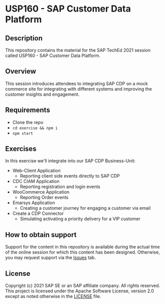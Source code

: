 # USP160 - SAP Customer Data Platform

## Description
This repository contains the material for the SAP TechEd 2021 session called USP160 - SAP Customer Data Platform.  

## Overview
This session introduces attendees to integrating SAP CDP on a mock commerce site for integrating with different systems and improving the customer insights and engagement. 

## Requirements
* Clone the repo
* `cd exercise && npm i`
* `npm start`

## Exercises
In this exercise we'll integrate into our SAP CDP Business-Unit:
* Web-Client Application
  * Reporting client side events directly to SAP CDP
* CDC CIAM Application
  * Reporting registration and login events
* WooCommerce Application
  * Reporting Order events
* Emarsys Application
  * Creating a customer journey for engaging a customer via email
* Create a CDP Connector
  * Simulating activating a priority delivery for a VIP customer
 

## How to obtain support

Support for the content in this repository is available during the actual time of the online session for which this content has been designed. Otherwise, you may request support via the [Issues](../../issues) tab.

## License
Copyright (c) 2021 SAP SE or an SAP affiliate company. All rights reserved. This project is licensed under the Apache Software License, version 2.0 except as noted otherwise in the [LICENSE](LICENSES/Apache-2.0.txt) file.
